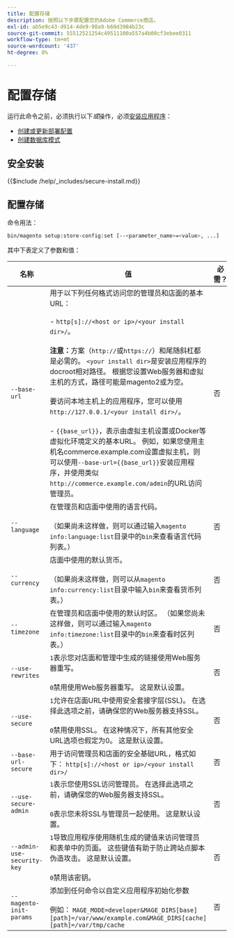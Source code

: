 ```yaml
---
title: 配置存储
description: 按照以下步骤配置您的Adobe Commerce商店。
exl-id: ab5e9c43-d914-4de9-98a9-b60d3984b23c
source-git-commit: 55512521254c49511100a557a4b00cf3ebee0311
workflow-type: tm+mt
source-wordcount: '437'
ht-degree: 0%

---
```


# 配置存储

运行此命令之前，必须执行以下&#x200B;*或*&#x200B;操作，必须[安装应用程序](../advanced.md)：

* [创建或更新部署配置](deployment.md)
* [创建数据库模式](database.md)

## 安全安装

{{$include /help/_includes/secure-install.md}}

## 配置存储

命令用法：

```bash
bin/magento setup:store-config:set [--<parameter_name>=<value>, ...]
```

其中下表定义了参数和值：

| 名称 | 值 | 必需？ |
|--- |--- |--- |
| `--base-url` | 用于以下列任何格式访问您的管理员和店面的基本URL：<br><br>- `http[s]://<host or ip>/<your install dir>/`。<br><br>**注意：**&#x200B;方案（`http://`或`https://`）和尾随斜杠都是必需的。 `<your install dir>`是安装应用程序的docroot相对路径。 根据您设置Web服务器和虚拟主机的方式，路径可能是magento2或为空。<br><br>要访问本地主机上的应用程序，您可以使用`http://127.0.0.1/<your install dir>/`。<br><br>- `{{base_url}}`，表示由虚拟主机设置或Docker等虚拟化环境定义的基本URL。 例如，如果您使用主机名commerce.example.com设置虚拟主机，则可以使用`--base-url={{base_url}}`安装应用程序，并使用类似`http://commerce.example.com/admin`的URL访问管理员。 | 否 |
| `--language` | 在管理员和店面中使用的语言代码。<br><br>（如果尚未这样做，则可以通过输入`magento info:language:list`目录中的`bin`来查看语言代码列表。） | 否 |
| `--currency` | 店面中使用的默认货币。 <br><br>（如果尚未这样做，则可以从`magento info:currency:list`目录中输入`bin`来查看货币列表。） | 否 |
| `--timezone` | 在管理员和店面中使用的默认时区。 （如果您尚未这样做，则可以通过输入`magento info:timezone:list`目录中的`bin`来查看时区列表。） | 否 |
| `--use-rewrites` | `1`表示您对店面和管理中生成的链接使用Web服务器重写。<br><br>`0`禁用使用Web服务器重写。 这是默认设置。 | 否 |
| `--use-secure` | `1`允许在店面URL中使用安全套接字层(SSL)。 在选择此选项之前，请确保您的Web服务器支持SSL。<br><br>`0`禁用使用SSL。 在这种情况下，所有其他安全URL选项也假定为0。 这是默认设置。 | 否 |
| `--base-url-secure` | 用于访问管理员和店面的安全基础URL，格式如下： `http[s]://<host or ip>/<your install dir>/` | 否 |
| `--use-secure-admin` | `1`表示您使用SSL访问管理员。 在选择此选项之前，请确保您的Web服务器支持SSL。<br><br>`0`表示您未将SSL与管理员一起使用。 这是默认设置。 | 否 |
| `--admin-use-security-key` | `1`导致应用程序使用随机生成的键值来访问管理员和表单中的页面。 这些键值有助于防止跨站点脚本伪造攻击。 这是默认设置。<br/><br/>`0`禁用该密钥。 | 否 |
| `--magento-init-params` | 添加到任何命令以自定义应用程序初始化参数<br/><br/>例如： `MAGE_MODE=developer&MAGE_DIRS[base][path]=/var/www/example.com&MAGE_DIRS[cache][path]=/var/tmp/cache` | 否 |

<!-- Last updated from includes: 2022-09-08 11:33:05 -->
